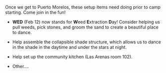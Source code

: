 Once we get to Puerto Morelos, these setup items need doing prior to camp starting. Come join in the fun! 

- **WED** (Feb 12) now stands for **W**eed **E**xtraction **D**ay! Consider helping us pull weeds, pick stones, and groom the sand to create a beautiful place to dance.

- Help assemble the collapsible shade structure, which allows us to dance in the shade in the daytime and under the stars at night. 
- Help set up the community kitchen (Las Arenas room 102).
- Other....
